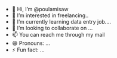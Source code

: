 - 👋 Hi, I’m @poulamisaw
- 👀 I’m interested in freelancing..
- 🌱 I’m currently learning data entry job....
- 💞️ I’m looking to collaborate on ...
- 📫 You can reach me through my mail
- 😄 Pronouns: ...
- ⚡ Fun fact: ...

<!---
poulamisaw/poulamisaw is a ✨ special ✨ repository because its `README.md` (this file) appears on your GitHub profile.
You can click the Preview link to take a look at your changes.
--->
